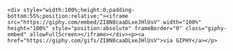 `<div style="width:100%;height:0;padding-bottom:55%;position:relative;"><iframe src="https://giphy.com/embed/ZI8N8caaDLxeJHlUsV" width="100%" height="100%" style="position:absolute" frameBorder="0" class="giphy-embed" allowFullScreen></iframe></div><p><a href="https://giphy.com/gifs/ZI8N8caaDLxeJHlUsV">via GIPHY</a></p>`

<!--
**matthewwbolton/matthewwbolton** is a ✨ _special_ ✨ repository because its `README.md` (this file) appears on your GitHub profile.

Here are some ideas to get you started:

- 🔭 I’m currently working on ...
- 🌱 I’m currently learning ...
- 👯 I’m looking to collaborate on ...
- 🤔 I’m looking for help with ...
- 💬 Ask me about ...
- 📫 How to reach me: ...
- 😄 Pronouns: ...
- ⚡ Fun fact: ...
  -->
